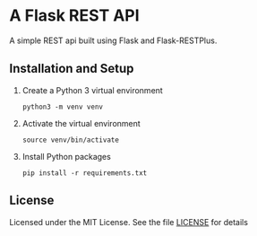 # A Flask REST API

A simple REST api built using Flask and Flask-RESTPlus.

## Installation and Setup

1. Create a Python 3 virtual environment

    `python3 -m venv venv`

2. Activate the virtual environment

    `source venv/bin/activate`

3. Install Python packages

    `pip install -r requirements.txt`

## License

Licensed under the MIT License.
See the file [LICENSE](LICENSE) for details